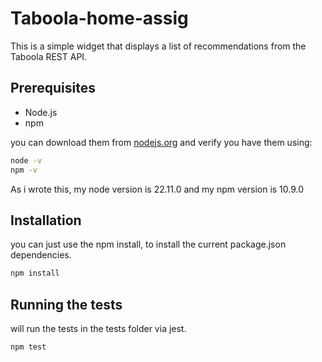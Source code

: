 # Taboola-home-assig

This is a simple widget that displays a list of recommendations from the Taboola REST API.

## Prerequisites

- Node.js
- npm

you can download them from [nodejs.org](https://nodejs.org/)
and verify you have them using:

```bash
node -v
npm -v
```

As i wrote this, my node version is 22.11.0
and my npm version is 10.9.0


## Installation

you can just use the npm install, to install the current package.json dependencies.

```bash
npm install
```


## Running the tests

will run the tests in the tests folder via jest.

```bash
npm test
```






